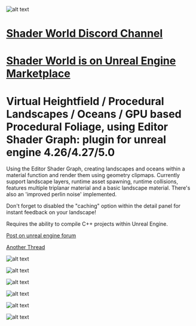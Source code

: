 ![alt text](https://i.imgur.com/Ha8440F.png)

# [Shader World Discord Channel](https://discord.gg/pHSvAQUTbU)
# [Shader World is on Unreal Engine Marketplace](https://www.unrealengine.com/marketplace/en-US/product/shader-world-free-procedural-landscape-and-ocean)

# Virtual Heightfield / Procedural Landscapes / Oceans / GPU based Procedural Foliage, using Editor Shader Graph: plugin for unreal engine 4.26/4.27/5.0 

Using the Editor Shader Graph, creating landscapes and oceans within a material function and render them using geometry clipmaps.
Currently support landscape layers, runtime asset spawning, runtime collisions, features multiple triplanar material and a basic landscape material.
There's also an 'improved perlin noise' implemented.

Don't forget to disabled the "caching" option within the detail panel for instant feedback on your landscape!

Requires the ability to compile C++ projects within Unreal Engine.

[Post on unreal engine forum](https://forums.unrealengine.com/t/procedural-landscape-from-shader-graph-w-geometry-clipmaps-bp-c-download/247694)

[Another Thread](https://forums.unrealengine.com/t/procedural-landscape-from-shader-graph-editor-plugin-download-4-26-4-27-5-0/250977)

![alt text](https://i.imgur.com/BAEA66M.jpg)

![alt text](https://i.imgur.com/iAA4Dq0.jpg)

![alt text](https://i.imgur.com/Wur1dT5.jpg)

![alt text](https://i.imgur.com/kU1wDJi.png)

![alt text](https://i.imgur.com/5HWNwZv.jpg)

![alt text](https://i.imgur.com/z3YCXhb.jpg)

